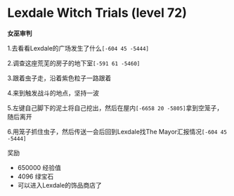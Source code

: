 # Lexdale Witch Trials (level 72)
**女巫审判**

1.去看看Lexdale的广场发生了什么`[-604 45 -5444]`

2.调查这座荒芜的房子的地下室`[-591 61 -5460]`

3.跟着虫子走，沿着紫色粒子一路跟着

4.来到触发战斗的地点，坚持一波

5.左键自己脚下的泥土将自己挖出，然后在屋内`[-6658 20 -5805]`拿到空笼子，随后离开

6.用笼子抓住虫子，然后传送一会后回到Lexdale找The Mayor汇报情况`[-604 45 -5444]`

奖励
+ 650000 经验值
+ 4096 绿宝石
+ 可以进入Lexdale的饰品商店了